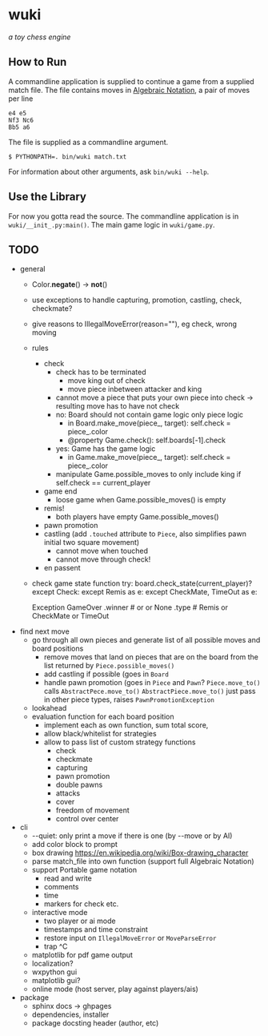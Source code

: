 # wuki
_a toy chess engine_

## How to Run
A commandline application is supplied to continue a game from a supplied match
file. The file contains moves in [Algebraic Notation](https://en.wikipedia.org/wiki/Algebraic_notation_(chess)),
a pair of moves per line

	e4 e5
	Nf3 Nc6
	Bb5 a6

The file is supplied as a commandline argument.

	$ PYTHONPATH=. bin/wuki match.txt

For information about other arguments, ask `bin/wuki --help`.

## Use the Library
For now you gotta read the source. The commandline application is in
`wuki/__init_.py:main()`. The main game logic in `wuki/game.py`.


## TODO
- general
	- Color.__negate__() -> __not__()
	- use exceptions to handle capturing, promotion, castling, check, checkmate?
	- give reasons to IllegalMoveError(reason=""), eg check, wrong moving
	- rules
		- check
			- check has to be terminated
				- move king out of check
				- move piece inbetween attacker and king
			- cannot move a piece that puts your own piece into check
			-> resulting move has to have not check
			- no: Board should not contain game logic only piece logic
				- in Board.make_move(piece_, target): self.check = piece_.color
				- @property Game.check(): self.boards[-1].check
			- yes: Game has the game logic
				- in Game.make_move(piece_, target): self.check = piece_.color
			- manipulate Game.possible_moves to only include king if self.check == current_player
		- game end
			- loose game when Game.possible_moves() is empty
		- remis!
			- both players have empty Game.possible_moves()
		- pawn promotion
		- castling (add `.touched` attribute to `Piece`, also simplifies pawn initial two square movement)
			- cannot move when touched
			- cannot move through check!
		- en passent
	- check game state function
		try:
			board.check_state(current_player)?
		except Check:
		except Remis as e:
		except CheckMate, TimeOut as e:

		Exception GameOver
			.winner # <Black> or <White> or None
			.type # Remis or CheckMate or TimeOut
- find next move
	- go through all own pieces and generate list of all possible moves and board positions
		- remove moves that land on pieces that are on the board from the list returned by `Piece.possible_moves()`
		- add castling if possible (goes in `Board`
		- handle pawn promotion (goes in `Piece` and `Pawn`?
			`Piece.move_to()` calls `AbstractPece.move_to()`
			`AbstractPiece.move_to()` just pass in other piece types, raises `PawnPromotionException`
	- lookahead
	- evaluation function for each board position
		- implement each as own function, sum total score,
		- allow black/whitelist for strategies
		- allow to pass list of custom strategy functions
			- check
			- checkmate
			- capturing
			- pawn promotion
			- double pawns
			- attacks
			- cover
			- freedom of movement
			- control over center
- cli
	- --quiet: only print a move if there is one (by --move or by AI)
	- add color block to prompt
	- box drawing https://en.wikipedia.org/wiki/Box-drawing_character
	- parse match_file into own function (support full Algebraic Notation)
	- support Portable game notation
		- read and write
		- comments
		- time
		- markers for check etc.
	- interactive mode
		- two player or ai mode
		- timestamps and time constraint
		- restore input on `IllegalMoveError` or `MoveParseError`
		- trap ^C
	- matplotlib for pdf game output
	- localization?
	- wxpython gui
	- matplotlib gui?
	- online mode (host server, play against players/ais)
- package
	- sphinx docs -> ghpages
	- dependencies, installer
	- package docsting header (author, etc)
